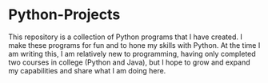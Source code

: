 # Python-Projects
This repository is a collection of Python programs that I have created.
I make these programs for fun and to hone my skills with Python. At the
time I am writing this, I am relatively new to programming, having only
completed two courses in college (Python and Java), but I hope to grow
and expand my capabilities and share what I am doing here.
